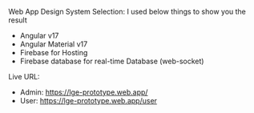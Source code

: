 
Web App Design System Selection: I used below things to show you the result
- Angular v17
- Angular Material v17
- Firebase for Hosting
- Firebase database for real-time Database (web-socket)

Live URL: 
- Admin: https://lge-prototype.web.app/
- User: https://lge-prototype.web.app/user
